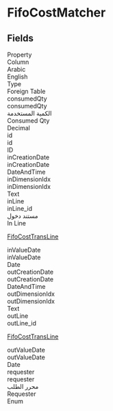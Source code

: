# FifoCostMatcher

<ContentFilter/>

<div class='searchable'>

## Fields

<div class="nama-table">
<div class="row header-row">
<div class="cell">Property</div>
<div class="cell">Column</div>
<div class="cell">Arabic</div>
<div class="cell">English</div>
<div class="cell">Type</div>
<div class="cell">Foreign Table</div>
</div><div class="row searchable" id="consumedQty">
<div class="cell" data-label="Property">consumedQty</div>
<div class="cell" data-label="Column">consumedQty</div>
<div class="cell" data-label="Arabic">الكمية المستخدمة</div>
<div class="cell" data-label="English">Consumed Qty</div>
<div class="cell" data-label="Type">Decimal</div>

</div>

<div class="row searchable" id="id">
<div class="cell" data-label="Property">id</div>
<div class="cell" data-label="Column">id</div>
<div class="cell" data-label="Arabic"></div>
<div class="cell" data-label="English"></div>
<div class="cell" data-label="Type">ID</div>

</div>

<div class="row searchable" id="inCreationDate">
<div class="cell" data-label="Property">inCreationDate</div>
<div class="cell" data-label="Column">inCreationDate</div>
<div class="cell" data-label="Arabic"></div>
<div class="cell" data-label="English"></div>
<div class="cell" data-label="Type">DateAndTime</div>

</div>

<div class="row searchable" id="inDimensionIdx">
<div class="cell" data-label="Property">inDimensionIdx</div>
<div class="cell" data-label="Column">inDimensionIdx</div>
<div class="cell" data-label="Arabic"></div>
<div class="cell" data-label="English"></div>
<div class="cell" data-label="Type">Text</div>

</div>

<div class="row searchable" id="inLine">
<div class="cell" data-label="Property">inLine</div>
<div class="cell" data-label="Column">inLine_id</div>
<div class="cell" data-label="Arabic">مستند دخول</div>
<div class="cell" data-label="English">In Line</div>
<div class="cell" data-label="Type"></div>
<div class="cell" data-label="Foreign Table">

 [FifoCostTransLine](/modules/system-tables/FifoCostTrans.md#details) 
</div>
</div>

<div class="row searchable" id="inValueDate">
<div class="cell" data-label="Property">inValueDate</div>
<div class="cell" data-label="Column">inValueDate</div>
<div class="cell" data-label="Arabic"></div>
<div class="cell" data-label="English"></div>
<div class="cell" data-label="Type">Date</div>

</div>

<div class="row searchable" id="outCreationDate">
<div class="cell" data-label="Property">outCreationDate</div>
<div class="cell" data-label="Column">outCreationDate</div>
<div class="cell" data-label="Arabic"></div>
<div class="cell" data-label="English"></div>
<div class="cell" data-label="Type">DateAndTime</div>

</div>

<div class="row searchable" id="outDimensionIdx">
<div class="cell" data-label="Property">outDimensionIdx</div>
<div class="cell" data-label="Column">outDimensionIdx</div>
<div class="cell" data-label="Arabic"></div>
<div class="cell" data-label="English"></div>
<div class="cell" data-label="Type">Text</div>

</div>

<div class="row searchable" id="outLine">
<div class="cell" data-label="Property">outLine</div>
<div class="cell" data-label="Column">outLine_id</div>
<div class="cell" data-label="Arabic"></div>
<div class="cell" data-label="English"></div>
<div class="cell" data-label="Type"></div>
<div class="cell" data-label="Foreign Table">

 [FifoCostTransLine](/modules/system-tables/FifoCostTrans.md#details) 
</div>
</div>

<div class="row searchable" id="outValueDate">
<div class="cell" data-label="Property">outValueDate</div>
<div class="cell" data-label="Column">outValueDate</div>
<div class="cell" data-label="Arabic"></div>
<div class="cell" data-label="English"></div>
<div class="cell" data-label="Type">Date</div>

</div>

<div class="row searchable" id="requester">
<div class="cell" data-label="Property">requester</div>
<div class="cell" data-label="Column">requester</div>
<div class="cell" data-label="Arabic">محرر الطلب</div>
<div class="cell" data-label="English">Requester</div>
<div class="cell" data-label="Type">Enum</div>

</div>


</div>
</div>

